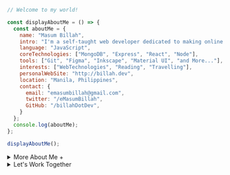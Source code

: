 
```javascript
// Welcome to my world!

const displayAboutMe = () => {
  const aboutMe = {
    name: "Masum Billah",
    intro: "I'm a self-taught web developer dedicated to making online dreams a reality.",
    language: "JavaScript",
    coreTechnologies: ["MongoDB", "Express", "React", "Node"],
    tools: ["Git", "Figma", "Inkscape", "Material UI", "and More..."],
    interests: ["WebTechnologies", "Reading", "Travelling"],
    personalWebSite: "http://billah.dev",
    location: "Manila, Philippines",
    contact: {
      email: "emasumbillah@gmail.com",
      twitter: "/eMasumBillah",
      GitHub: "/billahDotDev",
    }
  };
  console.log(aboutMe);
};

displayAboutMe();
```


<details> 
<summary>More About Me &#43;</summary>


```html
My Story:
I'm passionate about Javascript and web technologies. Before the pandemic, I was just a struggling entrepreneur in
the clothing industry. 'Cotton Logic' is a company where I hustled as a rainmaker. My business had its ups and
downs, which was stressful, but I learned something new daily. During the pandemic, I decided to bring my passion
into the business. Nowadays, two roles in my real-life games are Web developer and Rainmaker. 

I can Speak:
English, Bangla (Native), Taglish, Hindi, and of course Javascript!

Certification:
I'm a Bangladesh University of Engineering and Technology (BUET) certified full-stack web developer on a journey
of modern web mastery at the University of Helsinki.
```
</details>



<details> 
<summary>Let's Work Together</summary>
  
```html
There are times when you need someone to listen or give some advice. Book a slot to chat - anything from personal to career,
Web development, Graphic design, etc.

The slots for May and June are fully booked. Availability for July will be announced in June on my Twitter account.
Alternatively, you can fill out the Google Form (https://docs.google.com/forms/d/e/YOUR_FORM_ID/viewform) to get notified.
</ details>
```

<details> 
<summary>🛒 Shop (Cool Programming T-Shirts) NOT AVAILABLE YET!</summary>
(Under Construction)

<br />
<br />
<br />


![Super Widget](images/super_widget.jpg)

Javascript Men's T-shirt 308
Price: $5.99

![Mega Gadget](images/mega_gadget.jpg)

Python Men's T-shirt 400
Price: $5.99


![Fantastic Gizmo](images/fantastic_gizmo.jpg)

Python Men's T-shirt 500
Price: $5.99

🛒 How to Order

Ready to get your hands on these awesome products? Here's how:

 Send a WhatsApp/ telegram/ Viber message with the following information:
   - Product name and Code(s) or Screen short(s)
   - Quantity
   - Shipping address
4. 💸 We'll respond to confirm your order and provide payment instructions.

Or
visit our online ![store](google.com)


Happy shopping! 🎁
</details>
